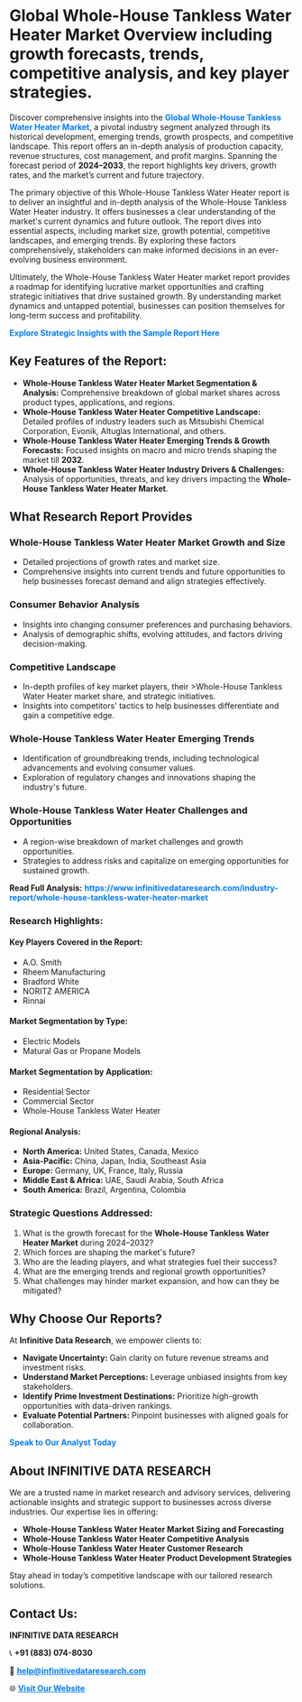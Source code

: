 <h1>Global Whole-House Tankless Water Heater Market Overview including growth forecasts, trends, competitive analysis, and key player strategies.</h1>
<p>
Discover comprehensive insights into the 
<a href="https://www.infinitivedataresearch.com/industry-report/whole-house-tankless-water-heater-market" rel="dofollow" style="color: #007BFF; text-decoration: none;"><strong>Global Whole-House Tankless Water Heater Market</strong></a>, a pivotal industry segment analyzed through its historical development, emerging trends, growth prospects, and competitive landscape. This report offers an in-depth analysis of production capacity, revenue structures, cost management, and profit margins. Spanning the forecast period of <strong>2024–2033</strong>, the report highlights key drivers, growth rates, and the market’s current and future trajectory.
</p>
<p>
The primary objective of this Whole-House Tankless Water Heater report is to deliver an insightful and in-depth analysis of the Whole-House Tankless Water Heater industry. It offers businesses a clear understanding of the market's current dynamics and future outlook. The report dives into essential aspects, including market size, growth potential, competitive landscapes, and emerging trends. By exploring these factors comprehensively, stakeholders can make informed decisions in an ever-evolving business environment.
</p>
<p>
Ultimately, the Whole-House Tankless Water Heater market report provides a roadmap for identifying lucrative market opportunities and crafting strategic initiatives that drive sustained growth. By understanding market dynamics and untapped potential, businesses can position themselves for long-term success and profitability.
</p>
<p>
<a href="https://www.infinitivedataresearch.com/request-sample/reportId=103530" style="color: #007BFF; text-decoration: none;"><strong>Explore Strategic Insights with the Sample Report Here</strong></a>
</p>

<h2>Key Features of the Report:</h2>
<ul>
<li><strong>Whole-House Tankless Water Heater Market Segmentation & Analysis:</strong> Comprehensive breakdown of global market shares across product types, applications, and regions.</li>
<li><strong>Whole-House Tankless Water Heater Competitive Landscape:</strong> Detailed profiles of industry leaders such as Mitsubishi Chemical Corporation, Evonik, Altuglas International, and others.</li>
<li><strong>Whole-House Tankless Water Heater Emerging Trends & Growth Forecasts:</strong> Focused insights on macro and micro trends shaping the market till <strong>2032</strong>.</li>
<li><strong>Whole-House Tankless Water Heater Industry Drivers & Challenges:</strong> Analysis of opportunities, threats, and key drivers impacting the <strong>Whole-House Tankless Water Heater Market</strong>.</li>
</ul>

<h2>What Research Report Provides</h2>
<h3>Whole-House Tankless Water Heater Market Growth and Size</h3>
<ul>
<li>Detailed projections of growth rates and market size.</li>
<li>Comprehensive insights into current trends and future opportunities to help businesses forecast demand and align strategies effectively.</li>
</ul>

<h3>Consumer Behavior Analysis</h3>
<ul>
<li>Insights into changing consumer preferences and purchasing behaviors.</li>
<li>Analysis of demographic shifts, evolving attitudes, and factors driving decision-making.</li>
</ul>

<h3>Competitive Landscape</h3>
<ul>
<li>In-depth profiles of key market players, their >Whole-House Tankless Water Heater market share, and strategic initiatives.</li>
<li>Insights into competitors' tactics to help businesses differentiate and gain a competitive edge.</li>
</ul>

<h3>Whole-House Tankless Water Heater Emerging Trends</h3>
<ul>
<li>Identification of groundbreaking trends, including technological advancements and evolving consumer values.</li>
<li>Exploration of regulatory changes and innovations shaping the industry's future.</li>
</ul>

<h3>Whole-House Tankless Water Heater Challenges and Opportunities</h3>
<ul>
<li>A region-wise breakdown of market challenges and growth opportunities.</li>
<li>Strategies to address risks and capitalize on emerging opportunities for sustained growth.</li>
</ul>
<p><strong>Read Full Analysis:</strong> <a href="https://www.infinitivedataresearch.com/industry-report/whole-house-tankless-water-heater-market" rel="dofollow" style="color: #007BFF; text-decoration: none;"><strong>https://www.infinitivedataresearch.com/industry-report/whole-house-tankless-water-heater-market</strong></a></p>
<h3>Research Highlights:</h3>
<h4>Key Players Covered in the Report:</h4>
<ul><li>A.O. Smith</li><li>Rheem Manufacturing</li><li>Bradford White</li><li>NORITZ AMERICA</li><li>Rinnai</li></ul>
<h4>Market Segmentation by Type:</h4>
<ul><li>Electric Models</li><li>Matural Gas or Propane Models</li></ul>
<h4>Market Segmentation by Application:</h4>
<ul><li>Residential Sector</li><li>Commercial Sector</li><li>Whole-House Tankless Water Heater</li></ul>

<h4>Regional Analysis:</h4>
<ul>
<li><strong>North America:</strong> United States, Canada, Mexico</li>
<li><strong>Asia-Pacific:</strong> China, Japan, India, Southeast Asia</li>
<li><strong>Europe:</strong> Germany, UK, France, Italy, Russia</li>
<li><strong>Middle East & Africa:</strong> UAE, Saudi Arabia, South Africa</li>
<li><strong>South America:</strong> Brazil, Argentina, Colombia</li>
</ul>

<h3>Strategic Questions Addressed:</h3>
<ol>
<li>What is the growth forecast for the <strong>Whole-House Tankless Water Heater Market</strong> during 2024–2032?</li>
<li>Which forces are shaping the market's future?</li>
<li>Who are the leading players, and what strategies fuel their success?</li>
<li>What are the emerging trends and regional growth opportunities?</li>
<li>What challenges may hinder market expansion, and how can they be mitigated?</li>
</ol>

<h2>Why Choose Our Reports?</h2>
<p>At <strong>Infinitive Data Research</strong>, we empower clients to:</p>
<ul>
<li><strong>Navigate Uncertainty:</strong> Gain clarity on future revenue streams and investment risks.</li>
<li><strong>Understand Market Perceptions:</strong> Leverage unbiased insights from key stakeholders.</li>
<li><strong>Identify Prime Investment Destinations:</strong> Prioritize high-growth opportunities with data-driven rankings.</li>
<li><strong>Evaluate Potential Partners:</strong> Pinpoint businesses with aligned goals for collaboration.</li>
</ul>
<p><a href="https://www.infinitivedataresearch.com/industry-report/whole-house-tankless-water-heater-market" rel="dofollow" style="color: #007BFF; text-decoration: none;"><strong>Speak to Our Analyst Today</strong></a></p>

<h2>About INFINITIVE DATA RESEARCH</h2>
<p>We are a trusted name in market research and advisory services, delivering actionable insights and strategic support to businesses across diverse industries. Our expertise lies in offering:</p>
<ul>
<li><strong>Whole-House Tankless Water Heater Market Sizing and Forecasting</strong></li>
<li><strong>Whole-House Tankless Water Heater Competitive Analysis</strong></li>
<li><strong>Whole-House Tankless Water Heater Customer Research</strong></li>
<li><strong>Whole-House Tankless Water Heater Product Development Strategies</strong></li>
</ul>
<p>Stay ahead in today’s competitive landscape with our tailored research solutions.</p>

<h2>Contact Us:</h2>
<p><strong>INFINITIVE DATA RESEARCH</strong></p>
<p>📞 <strong>+91 (883) 074-8030</strong></p>
<p>📧 <strong><a href="mailto:help@infinitivedataresearch.com" style="color: #007BFF;">help@infinitivedataresearch.com</a></strong></p>
<p>🌐 <strong><a href="https://www.infinitivedataresearch.com" rel="dofollow" style="color: #007BFF;">Visit Our Website</a></strong></p>